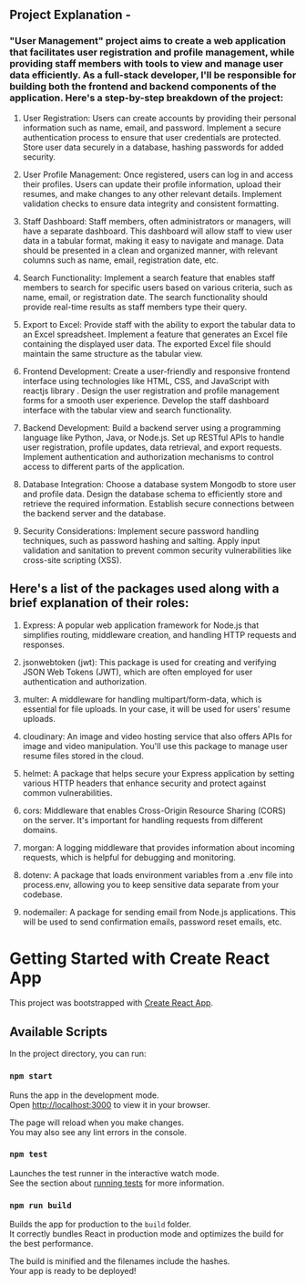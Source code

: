 ## Project Explanation - 

### "User Management" project aims to create a web application that facilitates user registration and profile management, while providing staff members with tools to view and manage user data efficiently. As a full-stack developer, I'll be responsible for building both the frontend and backend components of the application. Here's a step-by-step breakdown of the project:

1. User Registration:
Users can create accounts by providing their personal information such as name, email, and password.
Implement a secure authentication process to ensure that user credentials are protected.
Store user data securely in a database, hashing passwords for added security.

2. User Profile Management:
Once registered, users can log in and access their profiles.
Users can update their profile information, upload their resumes, and make changes to any other relevant details.
Implement validation checks to ensure data integrity and consistent formatting.

3. Staff Dashboard:
Staff members, often administrators or managers, will have a separate dashboard.
This dashboard will allow staff to view user data in a tabular format, making it easy to navigate and manage.
Data should be presented in a clean and organized manner, with relevant columns such as name, email, registration date, etc.

4. Search Functionality:
Implement a search feature that enables staff members to search for specific users based on various criteria, such as name, email, or registration date.
The search functionality should provide real-time results as staff members type their query.

5. Export to Excel:
Provide staff with the ability to export the tabular data to an Excel spreadsheet.
Implement a feature that generates an Excel file containing the displayed user data.
The exported Excel file should maintain the same structure as the tabular view.

6. Frontend Development:
Create a user-friendly and responsive frontend interface using technologies like HTML, CSS, and JavaScript with reactjs library .
Design the user registration and profile management forms for a smooth user experience.
Develop the staff dashboard interface with the tabular view and search functionality.

7. Backend Development:
Build a backend server using a programming language like Python, Java, or Node.js.
Set up RESTful APIs to handle user registration, profile updates, data retrieval, and export requests.
Implement authentication and authorization mechanisms to control access to different parts of the application.

8. Database Integration:
Choose a database system Mongodb to store user and profile data.
Design the database schema to efficiently store and retrieve the required information.
Establish secure connections between the backend server and the database.

9. Security Considerations:
Implement secure password handling techniques, such as password hashing and salting.
Apply input validation and sanitation to prevent common security vulnerabilities like cross-site scripting (XSS).

## Here's a list of the packages used along with a brief explanation of their roles:

1. Express: A popular web application framework for Node.js that simplifies routing, middleware creation, and handling HTTP requests and responses.

2. jsonwebtoken (jwt): This package is used for creating and verifying JSON Web Tokens (JWT), which are often employed for user authentication and authorization.

3. multer: A middleware for handling multipart/form-data, which is essential for file uploads. In your case, it will be used for users' resume uploads.

4. cloudinary: An image and video hosting service that also offers APIs for image and video manipulation. You'll use this package to manage user resume files stored in the cloud.

5. helmet: A package that helps secure your Express application by setting various HTTP headers that enhance security and protect against common vulnerabilities.

6. cors: Middleware that enables Cross-Origin Resource Sharing (CORS) on the server. It's important for handling requests from different domains.

7. morgan: A logging middleware that provides information about incoming requests, which is helpful for debugging and monitoring.

8. dotenv: A package that loads environment variables from a .env file into process.env, allowing you to keep sensitive data separate from your codebase.

9. nodemailer: A package for sending email from Node.js applications. This will be used to send confirmation emails, password reset emails, etc.







# Getting Started with Create React App

This project was bootstrapped with [Create React App](https://github.com/facebook/create-react-app).

## Available Scripts

In the project directory, you can run:

### `npm start`

Runs the app in the development mode.\
Open [http://localhost:3000](http://localhost:3000) to view it in your browser.

The page will reload when you make changes.\
You may also see any lint errors in the console.

### `npm test`

Launches the test runner in the interactive watch mode.\
See the section about [running tests](https://facebook.github.io/create-react-app/docs/running-tests) for more information.

### `npm run build`

Builds the app for production to the `build` folder.\
It correctly bundles React in production mode and optimizes the build for the best performance.

The build is minified and the filenames include the hashes.\
Your app is ready to be deployed!


